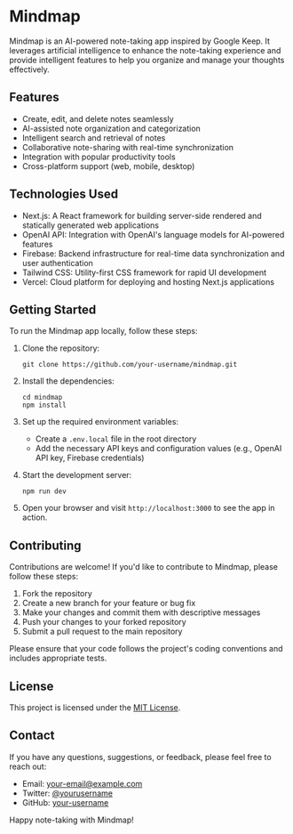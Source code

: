 # Mindmap

Mindmap is an AI-powered note-taking app inspired by Google Keep. It leverages artificial intelligence to enhance the note-taking experience and provide intelligent features to help you organize and manage your thoughts effectively.

## Features

- Create, edit, and delete notes seamlessly
- AI-assisted note organization and categorization
- Intelligent search and retrieval of notes
- Collaborative note-sharing with real-time synchronization
- Integration with popular productivity tools
- Cross-platform support (web, mobile, desktop)

## Technologies Used

- Next.js: A React framework for building server-side rendered and statically generated web applications
- OpenAI API: Integration with OpenAI's language models for AI-powered features
- Firebase: Backend infrastructure for real-time data synchronization and user authentication
- Tailwind CSS: Utility-first CSS framework for rapid UI development
- Vercel: Cloud platform for deploying and hosting Next.js applications

## Getting Started

To run the Mindmap app locally, follow these steps:

1. Clone the repository:

   ```
   git clone https://github.com/your-username/mindmap.git
   ```

2. Install the dependencies:

   ```
   cd mindmap
   npm install
   ```

3. Set up the required environment variables:

   - Create a `.env.local` file in the root directory
   - Add the necessary API keys and configuration values (e.g., OpenAI API key, Firebase credentials)

4. Start the development server:

   ```
   npm run dev
   ```

5. Open your browser and visit `http://localhost:3000` to see the app in action.

## Contributing

Contributions are welcome! If you'd like to contribute to Mindmap, please follow these steps:

1. Fork the repository
2. Create a new branch for your feature or bug fix
3. Make your changes and commit them with descriptive messages
4. Push your changes to your forked repository
5. Submit a pull request to the main repository

Please ensure that your code follows the project's coding conventions and includes appropriate tests.

## License

This project is licensed under the [MIT License](LICENSE).

## Contact

If you have any questions, suggestions, or feedback, please feel free to reach out:

- Email: your-email@example.com
- Twitter: [@yourusername](https://twitter.com/yourusername)
- GitHub: [your-username](https://github.com/your-username)

Happy note-taking with Mindmap!
